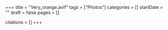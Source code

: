 +++
title = "Very_orange.avif"
tags = ["Photos"]
categories = []
startDate = ""
draft = false
pages = []

citations = []
+++
